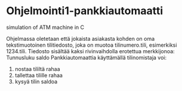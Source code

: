 # Ohjelmointi1-pankkiautomaatti
simulation of ATM machine in C

Ohjelmassa oletetaan että jokaista asiakasta kohden on oma
tekstimuotoinen tilitiedosto, joka on muotoa tilinumero.tili,
esimerkiksi 1234.tili.
Tiedosto sisältää kaksi rivinvaihdolla erotettua merkkijonoa:
Tunnusluku
saldo
Pankkiautomaattia käyttämällä tilinomistaja voi:
1. nostaa tililtä rahaa
2. tallettaa tilille rahaa
3. kysyä tilin saldoa
